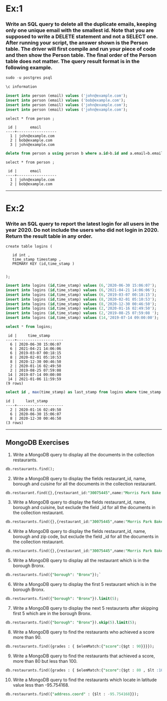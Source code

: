 # Ex:1

### Write an SQL query to delete all the duplicate emails, keeping only one unique email with the smallest id. Note that you are supposed to write a DELETE statement and not a SELECT one. After running your script, the answer shown is the Person table. The driver will first compile and run your piece of code and then show the Person table. The final order of the Person table does not matter. The query result format is in the following example.


```sql
sudo -u postgres psql 
``` 
```sql
\c information
```
```sql
insert into person (email) values ('john@example.com');
insert into person (email) values ('bob@example.com');
insert into person (email) values ('john@example.com');
insert into person (email) values ('john@example.com');
```

```
select * from person ;

 id |      email       
----+------------------
  1 | john@example.com
  2 | bob@example.com
  3 | john@example.com
```

```sql
delete from person a using person b where a.id>b.id and a.email=b.email;
```
```
select * from person ;

 id |      email       
----+------------------
  1 | john@example.com
  2 | bob@example.com
```
_________________________________________________________________________________________________________________________________________________________

# Ex:2
### Write an SQL query to report the latest login for all users in the year 2020. Do not include the users who did not login in 2020. Return the result table in any order.

```
create table logins (

   id int ,
   time_stamp timestamp ,
   PRIMARY KEY (id,time_stamp )


);
```

```sql
insert into logins (id,time_stamp) values (6,'2020-06-30 15:06:07');
insert into logins (id,time_stamp) values (6,'2021-04-21 14:06:06'); 
insert into logins (id,time_stamp) values (6,'2019-03-07 00:18:15'); 
insert into logins (id,time_stamp) values (8,'2020-02-01 05:10:53'); 
insert into logins (id,time_stamp) values (8,'2020-12-30 00:46:50'); 
insert into logins (id,time_stamp) values (2,'2020-01-16 02:49:50'); 
insert into logins (id,time_stamp) values (2,'2019-08-25 07:59:08 '); 
insert into logins (id,time_stamp) values (14,'2019-07-14 09:00:00'); 
```



```sql
select * from logins;
```

```
 id |     time_stamp      
----+---------------------
  6 | 2020-06-30 15:06:07
  6 | 2021-04-21 14:06:06
  6 | 2019-03-07 00:18:15
  8 | 2020-02-01 05:10:53
  8 | 2020-12-30 00:46:50
  2 | 2020-01-16 02:49:50
  2 | 2019-08-25 07:59:08
 14 | 2019-07-14 09:00:00
 14 | 2021-01-06 11:59:59
(9 rows)
```


```sql
select id , max(time_stamp) as last_stamp from logins where time_stamp >='2020-1-1'and time_stamp < '2021-1-1' group by id ;
```

```
id |     last_stamp      
----+---------------------
  2 | 2020-01-16 02:49:50
  6 | 2020-06-30 15:06:07
  8 | 2020-12-30 00:46:50
(3 rows)
```

_________________________________________________________________________________________________________________________________________________________

## MongoDB Exercises

1.  Write a MongoDB query to display all the documents in the collection restaurants.

```sql 
db.restaurants.find();
```

2.  Write a MongoDB query to display the fields restaurant_id, name, borough and cuisine for all the documents in the collection restaurant.

```sql
db.restaurant.find({},{restaurant_id:"30075445",name:"Morris Park Bake Shop",borough:"Bronx",cuisine:"Bakery"});
```

3.  Write a MongoDB query to display the fields restaurant_id, name, borough and cuisine, but exclude the field _id for all the documents in the collection restaurant.

```sql
db.restaurants.find({},{restaurant_id:"30075445",name:"Morris Park Bake Shop",borough:"Bronx",cuisine:"Bakery",_id:0});`
```

4.  Write a MongoDB query to display the fields restaurant_id, name, borough and zip code, but exclude the field _id for all the documents in the collection restaurant.

```sql
db.restaurants.find({},{restaurant_id:"30075445",name:"Morris Park Bake Shop",borough:"Bronx",cuisine:"Bakery",_id:0,zipcode:'10462'});
```

5.  Write a MongoDB query to display all the restaurant which is in the borough Bronx.

```sql
db.restaurants.find({"borough": "Bronx"});`
```

6.  Write a MongoDB query to display the first 5 restaurant which is in the borough Bronx.

```sql
db.restaurants.find({"borough": "Bronx"}).limit(5);
```


7. Write a MongoDB query to display the next 5 restaurants after skipping first 5 which are in the borough Bronx.

```sql
db.restaurants.find({"borough": "Bronx"}).skip(5).limit(5);
```

8. Write a MongoDB query to find the restaurants who achieved a score more than 90.

```sql
db.restaurants.find({grades : { $elemMatch:{"score":{$gt : 90}}}});
```

9. Write a MongoDB query to find the restaurants that achieved a score, more than 80 but less than 100.

```sql
db.restaurants.find({grades : { $elemMatch:{"score":{$gt : 80 , $lt :100}}}});
```

10. Write a MongoDB query to find the restaurants which locate in latitude value less than -95.754168.

```sql
db.restaurants.find({"address.coord" : {$lt : -95.754168}});
```

























